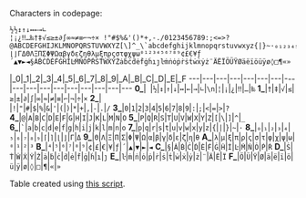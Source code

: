 Characters in codepage:
<pre><code>½½↕↑↓↔←→∟
¦¡¿‼…‰†‡√≤≥±∂∫∞≈≠≡⌐¬÷× !"#$%&'()*+,-./0123456789:;<=>?@ABCDEFGHIJKLMNOPQRSTUVWXYZ[\]^_\`abcdefghijklmnopqrstuvwxyz{|}~·₀₁₂₃₄₅₆₇₈₉⌈⌉⌊⌋ΓΔΘΛΞΠΣΦΨΩαβγδεζηθλμξπρςστφχψω⁰¹²³⁴⁵⁶⁷⁸⁹¢£€¥ƒ´▲▼►◄§ȦḂĊḊĖḞĠḢİĿṀṄȮṖṘṠṪẆẊẎŻȧḃċḋėḟġḣıȷŀṁṅȯṗṙṡṫẇẋẏż¨ÄËÏÖÜŸØäëïöüÿø◊□¶«»</code></pre>

   |\_0|\_1|\_2|\_3|\_4|\_5|\_6|\_7|\_8|\_9|\_A|\_B|\_C|\_D|\_E|\_F
---|---|---|---|---|---|---|---|---|---|---|---|---|---|---|---|---
**0\_**|` `|`½`|`↕`|`↑`|`↓`|`↔`|`←`|`→`|`∟`|`\n`|`¦`|`¡`|`¿`|`‼`|`…`|`‰`
**1\_**|`†`|`‡`|`√`|`≤`|`≥`|`±`|`∂`|`∫`|`∞`|`≈`|`≠`|`≡`|`⌐`|`¬`|`÷`|`×`
**2\_**|<code> </code>|`!`|`"`|`#`|`$`|`%`|`&`|`'`|`(`|`)`|`*`|`+`|`,`|`-`|`.`|`/`
**3\_**|`0`|`1`|`2`|`3`|`4`|`5`|`6`|`7`|`8`|`9`|`:`|`;`|`<`|`=`|`>`|`?`
**4\_**|`@`|`A`|`B`|`C`|`D`|`E`|`F`|`G`|`H`|`I`|`J`|`K`|`L`|`M`|`N`|`O`
**5\_**|`P`|`Q`|`R`|`S`|`T`|`U`|`V`|`W`|`X`|`Y`|`Z`|`[`|`\`|`]`|`^`|`_`
**6\_**|`` ` ``|`a`|`b`|`c`|`d`|`e`|`f`|`g`|`h`|`i`|`j`|`k`|`l`|`m`|`n`|`o`
**7\_**|`p`|`q`|`r`|`s`|`t`|`u`|`v`|`w`|`x`|`y`|`z`|`{`|`|`|`}`|`~`|`·`
**8\_**|`₀`|`₁`|`₂`|`₃`|`₄`|`₅`|`₆`|`₇`|`₈`|`₉`|`⌈`|`⌉`|`⌊`|`⌋`|`Γ`|`Δ`
**9\_**|`Θ`|`Λ`|`Ξ`|`Π`|`Σ`|`Φ`|`Ψ`|`Ω`|`α`|`β`|`γ`|`δ`|`ε`|`ζ`|`η`|`θ`
**A\_**|`λ`|`μ`|`ξ`|`π`|`ρ`|`ς`|`σ`|`τ`|`φ`|`χ`|`ψ`|`ω`|`⁰`|`¹`|`²`|`³`
**B\_**|`⁴`|`⁵`|`⁶`|`⁷`|`⁸`|`⁹`|`¢`|`£`|`€`|`¥`|`ƒ`|`´`|`▲`|`▼`|`►`|`◄`
**C\_**|`§`|`Ȧ`|`Ḃ`|`Ċ`|`Ḋ`|`Ė`|`Ḟ`|`Ġ`|`Ḣ`|`İ`|`Ŀ`|`Ṁ`|`Ṅ`|`Ȯ`|`Ṗ`|`Ṙ`
**D\_**|`Ṡ`|`Ṫ`|`Ẇ`|`Ẋ`|`Ẏ`|`Ż`|`ȧ`|`ḃ`|`ċ`|`ḋ`|`ė`|`ḟ`|`ġ`|`ḣ`|`ı`|`ȷ`
**E\_**|`ŀ`|`ṁ`|`ṅ`|`ȯ`|`ṗ`|`ṙ`|`ṡ`|`ṫ`|`ẇ`|`ẋ`|`ẏ`|`ż`|`¨`|`Ä`|`Ë`|`Ï`
**F\_**|`Ö`|`Ü`|`Ÿ`|`Ø`|`ä`|`ë`|`ï`|`ö`|`ü`|`ÿ`|`ø`|`◊`|`□`|`¶`|`«`|`»`

Table created using [this script](https://tio.run/nexus/retina#pdBpTxNBGAfw9/spqlTsYQvlRlsqp/eN9wqrFG9ARUWlmO5Slu0RQcAWj0DLUdASube7pUoyuzV9NfsZ5vkiOMWPYCa/mfwnzz@ZzF4HY2L6OSfj58ylHMOxfg7JHE1s77/EFQNnootjejgLvXHavZzF62H9frPVOuiqGWLMpUhmKjzFMcbd1efrbjC5y/bPYsXr9licdiRbbdYO2nParYzNZi5xsZ02G9PO@bjGpuYWtrVtf9JlZX2My8IOWBmzi6GPM5n8bGc55aIqqEqqiqqmaqhaqo6qpxqpJqqZaqFaqTYkOxwO/39C8t4e@gXiJxA/gjgJ4hSI4yBOgDTLoBRKol0I5CCQgsAaBBIQSIL0BUILEFpE6yAJIKVBmoGQBKEEhJIQHUcrWkaLmw4cLDEfKj1ssdrsRxzOsnJXRWVVdU1tXf3RY25Pg/d48W9a206cPHX6zNlz5y9cvHT5SvvVa9dv3Lx1m73T0cndvdfl677/4OGjx0@e9vT2PXv@ov/lq9cDb96@G/QPvUcZEAIg8CAIIAyDEARhBAQRhFEQJBBCEJUgSvcwRCN4Ek/hafwVz@AEnscpvIy/43W8gTfxFt7GMs5gBe/gHP5tBAzeEIxhI2iIxqghGSHg15CKNtAm8FvAbwMvA58BXgFeRXNoHoQVtPhnAm1BbANiOYhlIR5ES4UUUQQ9TJSwHiPKjJ4gypy@pu8SNUDUYOEnUWNEnSZqgqg/SFYk2TDJfsjvFJaIMqxHiBLR40SZ1ZNEmdfXC5k8bfFEHSmsEjVO1M9ETRI1TbKjJBsh2bF8Di1rQS2ijWkx7Vte0aa1BS2trWqyltN2NQXiYYglkYzSaOcv).
